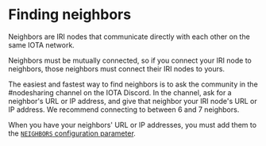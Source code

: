 # Finding neighbors

Neighbors are IRI nodes that communicate directly with each other on the same IOTA network.

Neighbors must be mutually connected, so if you connect your IRI node to neighbors, those neighbors must connect their IRI nodes to yours.

The easiest and fastest way to find neighbors is to ask the community in the #nodesharing channel on the IOTA Discord. In the channel, ask for a neighbor's URL or IP address, and give that neighbor your IRI node's URL or IP address. We recommend connecting to between 6 and 7 neighbors.

When you have your neighbors' URL or IP addresses, you must add them to the [`NEIGHBORS` configuration parameter](references/iri-configuration-options.md#neighbors).